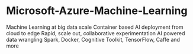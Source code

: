 # Microsoft-Azure-Machine-Learning
Machine Learning at big data scale Container based AI deployment from cloud to edge Rapid, scale out, collaborative experimentation AI powered data wrangling Spark, Docker, Cognitive Toolkit, TensorFlow, Caffe and more
